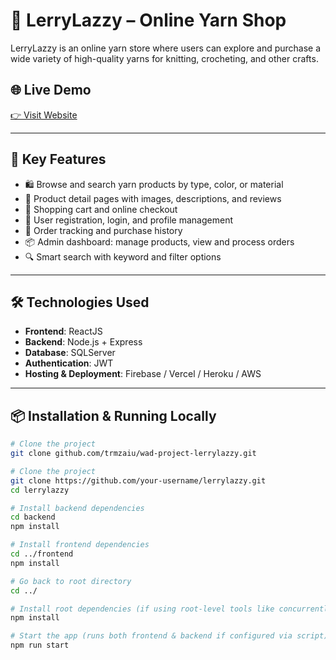 # 🧶 LerryLazzy – Online Yarn Shop

LerryLazzy is an online yarn store where users can explore and purchase a wide variety of high-quality yarns for knitting, crocheting, and other crafts.

## 🌐 Live Demo
[👉 Visit Website]([https://wad-project-lerrylazzy.vercel.app])

---

## 🚀 Key Features

- 🛍️ Browse and search yarn products by type, color, or material  
- 🧵 Product detail pages with images, descriptions, and reviews  
- 🛒 Shopping cart and online checkout  
- 👤 User registration, login, and profile management  
- 📝 Order tracking and purchase history  
- 📦 Admin dashboard: manage products, view and process orders  
- 🔍 Smart search with keyword and filter options

---

## 🛠️ Technologies Used

- **Frontend**: ReactJS
- **Backend**: Node.js + Express
- **Database**: SQLServer
- **Authentication**: JWT
- **Hosting & Deployment**: Firebase / Vercel / Heroku / AWS

---

## 📦 Installation & Running Locally

```bash
# Clone the project
git clone github.com/trmzaiu/wad-project-lerrylazzy.git

# Clone the project
git clone https://github.com/your-username/lerrylazzy.git
cd lerrylazzy

# Install backend dependencies
cd backend
npm install

# Install frontend dependencies
cd ../frontend
npm install

# Go back to root directory
cd ../

# Install root dependencies (if using root-level tools like concurrently)
npm install

# Start the app (runs both frontend & backend if configured via script)
npm run start


